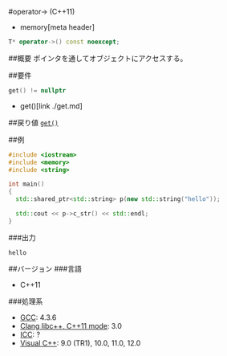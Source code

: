 #operator-> (C++11)
* memory[meta header]

```cpp
T* operator->() const noexcept;
```

##概要
ポインタを通してオブジェクトにアクセスする。


##要件

```cpp
get() != nullptr
```
* get()[link ./get.md]


##戻り値
[`get()`](./get.md)


##例
```cpp
#include <iostream>
#include <memory>
#include <string>

int main()
{
  std::shared_ptr<std::string> p(new std::string("hello"));

  std::cout << p->c_str() << std::endl;
}
```

###出力
```
hello
```

##バージョン
###言語
- C++11

###処理系
- [GCC](/implementation.md#gcc): 4.3.6
- [Clang libc++, C++11 mode](/implementation.md#clang): 3.0
- [ICC](/implementation.md#icc): ?
- [Visual C++](/implementation.md#visual_cpp): 9.0 (TR1), 10.0, 11.0, 12.0
